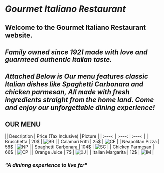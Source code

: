  #   *Gourmet Italiano Restaurant*
## Welcome to the **Gourmet Italiano** Restaurant website. 
## *Family owned since 1921 made with love and guarnteed authentic italian taste.*



## *Attached Below is Our menu features classic Italian dishes like Spaghetti Carbonara and chicken parmesan, All made with fresh ingredients straight from the home land. Come and enjoy our unforgettable dining experience!*


## **OUR MENU**
|| Description | Price (Tax Inclusive) | Picture                                      |
| :----:      | :----:               | :----:                                       |
| Bruschetta  | 20$                  | ![BR](https://i.ibb.co/zN2MvQY/download-6.jpg)  |
| Calamari Fritti | 25$              | ![CF](https://i.ibb.co/q1wj8cz/download-5.jpg)  |
| Neapolitan Pizza | 58$             | ![NP](https://i.ibb.co/xLYGSWj/download-4.jpg)  |
| Spaghetti Carbonara | 104$         | ![SC](https://i.ibb.co/qBpPhLt/download-3.jpg)  |
| Chicken Parmesan | 66$             | ![CP](https://i.ibb.co/TTrmksh/download.jpg)    |
| Orange Juice | 7$                  | ![OJ](https://i.ibb.co/w0jr67f/download-2.jpg)  |
| Italian Margarita | 12$            | ![IM](https://i.ibb.co/QYk3cwY/download-7.jpg) |


### *"A dininng experience to live for"*
